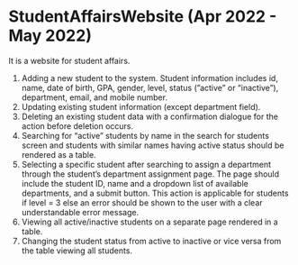 # StudentAffairsWebsite (Apr 2022 - May 2022)
It is a website for student affairs.
1) Adding a new student to the system. Student information includes id, name, date of birth, GPA, gender, level, status (”active” or “inactive”), department, email, and mobile number.
2) Updating existing student information (except department field).
3) Deleting an existing student data with a confirmation dialogue for the action before deletion occurs.
4) Searching for “active” students by name in the search for students screen and students with similar names having active status should be rendered as a table.
5) Selecting a specific student after searching to assign a department through the student’s department assignment page. The page should include the student ID, name and a dropdown list of available departments, and a submit button. This action is applicable for students if level = 3 else an error should be shown to the user with a clear understandable error message.
6) Viewing all active/inactive students on a separate page rendered in a table.
7) Changing the student status from active to inactive or vice versa from the table viewing all students.
